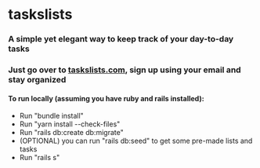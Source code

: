 # taskslists

### A simple yet elegant way to keep track of your day-to-day tasks

### Just go over to [taskslists.com](http://www.taskslists.com), sign up using your email and stay organized

#### To run locally (assuming you have ruby and rails installed):
* Run "bundle install"
* Run "yarn install --check-files"
* Run "rails db:create db:migrate"
* (OPTIONAL) you can run "rails db:seed" to get some pre-made lists and tasks
* Run "rails s"

